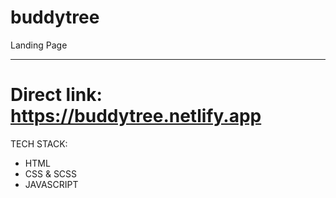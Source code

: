 # buddytree

Landing Page

------------



# Direct link: https://buddytree.netlify.app



TECH STACK:
- HTML
- CSS & SCSS
- JAVASCRIPT
